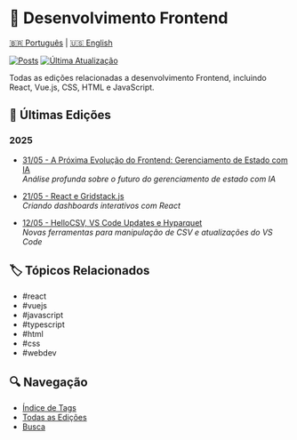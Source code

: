 # 🎨 Desenvolvimento Frontend

[🇧🇷 Português](#) | [🇺🇸 English](/newsletter/i18n/en-US/tags/frontend.md)

[![Posts](https://img.shields.io/badge/posts-15+-blue.svg)](#)
[![Última Atualização](https://img.shields.io/badge/última_atualização-Maio_2025-green.svg)](#)

Todas as edições relacionadas a desenvolvimento Frontend, incluindo React, Vue.js, CSS, HTML e JavaScript.

## 📝 Últimas Edições

### 2025

- [31/05 - A Próxima Evolução do Frontend: Gerenciamento de Estado com IA](../../2025/frontend/newsletter-linkedin-31-05-2025.md)  
  _Análise profunda sobre o futuro do gerenciamento de estado com IA_

- [21/05 - React e Gridstack.js](../../2025/frontend/newsletter-linkedin-21-05-2025.md)  
  _Criando dashboards interativos com React_

- [12/05 - HelloCSV, VS Code Updates e Hyparquet](../../2025/frontend/newsletter-linkedin-12-05-2025.md)  
  _Novas ferramentas para manipulação de CSV e atualizações do VS Code_

## 🏷️ Tópicos Relacionados
- #react
- #vuejs
- #javascript
- #typescript
- #html
- #css
- #webdev

## 🔍 Navegação

- [Índice de Tags](index.md)
- [Todas as Edições](../../2025/index.md)
- [Busca](../../SEARCH.md)
